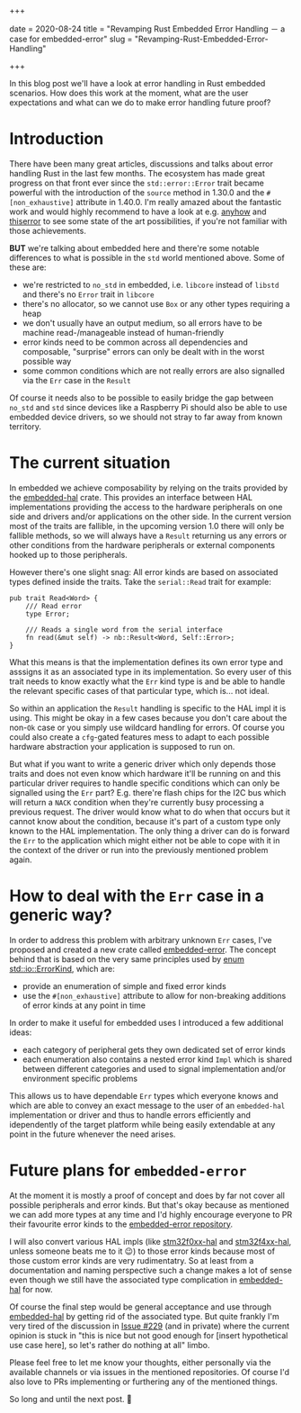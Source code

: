 +++

date = 2020-08-24
title = "Revamping Rust Embedded Error Handling － a case for embedded-error"
slug = "Revamping-Rust-Embedded-Error-Handling"

+++

In this blog post we'll have a look at error handling in Rust embedded
scenarios. How does this work at the moment, what are the user expectations
and what can we do to make error handling future proof?

<!-- more -->

# Introduction

There have been many great articles, discussions and talks about error handling
Rust in the last few months. The ecosystem has made great progress on that
front ever since the `std::error::Error` trait became powerful with the
introduction of the `source` method in 1.30.0 and the `#[non_exhaustive]`
attribute in 1.40.0. I'm really amazed about the fantastic work and would
highly recommend to have a look at e.g. [anyhow] and [thiserror] to see some
state of the art possibilities, if you're not familiar with those achievements.

**BUT** we're talking about embedded here and there're some notable differences
to what is possible in the `std` world mentioned above. Some of these are:
* we're restricted to `no_std` in embedded, i.e. `libcore` instead of `libstd` and there's no `Error` trait in `libcore`
* there's no allocator, so we cannot use `Box` or any other types requiring a heap
* we don't usually have an output medium, so all errors have to be machine read-/manageable instead of human-friendly
* error kinds need to be common across all dependencies and composable, "surprise" errors can only be dealt with in the worst possible way
* some common conditions which are not really errors are also signalled via the `Err` case in the `Result`

Of course it needs also to be possible to easily bridge the gap between
`no_std` and `std` since devices like a Raspberry Pi should also be able to use
embedded device drivers, so we should not stray to far away from known
territory.

# The current situation

In embedded we achieve composability by relying on the traits provided by the
[embedded-hal] crate. This provides an interface between HAL implementations
providing the access to the hardware peripherals on one side and drivers and/or
applications on the other side. In the current version most of the traits are
fallible, in the upcoming version 1.0 there will only be fallible methods, so
we will always have a `Result` returning us any errors or other conditions from
the hardware peripherals or external components hooked up to those peripherals.

However there's one slight snag: All error kinds are based on associated types
defined inside the traits. Take the `serial::Read` trait for example:
```
pub trait Read<Word> {
    /// Read error
    type Error;

    /// Reads a single word from the serial interface
    fn read(&mut self) -> nb::Result<Word, Self::Error>;
}
```

What this means is that the implementation defines its own error type and
asssigns it as an associated type in its implementation. So every user of this
trait needs to know exactly what the `Err` kind type is and be able to handle
the relevant specific cases of that particular type, which is... not ideal.

So within an application the `Result` handling is specific to the HAL impl it
is using. This might be okay in a few cases because you don't care about the
non-`Ok` case or you simply use wildcard handling for errors. Of course you
could also create a `cfg`-gated features mess to adapt to each possible
hardware abstraction your application is supposed to run on.

But what if you want to write a generic driver which only depends those traits
and does not even know which hardware it'll be running on and this particular
driver requires to handle specific conditions which can only be signalled using
the `Err` part? E.g. there're flash chips for the I2C bus which will return a
`NACK` condition when they're currently busy processing a previous request. The
driver would know what to do when that occurs but it cannot know about the
condition, because it's part of a custom type only known to the HAL
implementation. The only thing a driver can do is forward the `Err` to the
application which might either not be able to cope with it in the context of
the driver or run into the previously mentioned problem again.

# How to deal with the `Err` case in a generic way?

In order to address this problem with arbitrary unknown `Err` cases, I've
proposed and created a new crate called [embedded-error]. The concept behind
that is based on the very same principles used by [enum std::io::ErrorKind],
which are:
* provide an enumeration of simple and fixed error kinds
* use the `#[non_exhaustive]` attribute to allow for non-breaking additions of error kinds at any point in time

In order to make it useful for embedded uses I introduced a few additional ideas:
* each category of peripheral gets they own dedicated set of error kinds
* each enumeration also contains a nested error kind `Impl` which is shared between different categories and used to signal implementation and/or environment specific problems

This allows us to have dependable `Err` types which everyone knows and which
are able to convey an exact message to the user of an `embedded-hal`
implementation or driver and thus to handle errors efficiently and idependently
of the target platform while being easily extendable at any point in the future
whenever the need arises.

# Future plans for `embedded-error`

At the moment it is mostly a proof of concept and does by far not cover all
possible peripherals and error kinds. But that's okay because as mentioned we
can add more types at any time and I'd highly encourage everyone to PR their
favourite error kinds to the [embedded-error repository].

I will also convert various HAL impls (like [stm32f0xx-hal] and
[stm32f4xx-hal], unless someone beats me to it 😉) to those error kinds because
most of those custom error kinds are very rudimentatry. So at least from a
documentation and naming perspective such a change makes a lot of sense even
though we still have the associated type complication in [embedded-hal] for
now.

Of course the final step would be general acceptance and use through
[embedded-hal] by getting rid of the associated type. But quite frankly I'm
very tired of the discussion in [Issue #229] (and in private) where the
current opinion is stuck in "this is nice but not good enough for [insert
hypothetical use case here], so let's rather do nothing at all" limbo.

Please feel free to let me know your thoughts, either personally via the
available channels or via issues in the mentioned repositories. Of course I'd
also love to PRs implementing or furthering any of the mentioned things.

So long and until the next post. 👋

[anyhow]: https://crates.io/crates/anyhow
[thiserror]: https://crates.io/crates/thiserror
[embedded-hal]: https://crates.io/crates/embedded-hal
[embedded-error]: https://crates.io/crates/embedded-error
[enum std::io::ErrorKind]: https://doc.rust-lang.org/std/io/enum.ErrorKind.html
[embedded-error repository]: https://github.com/therealprof/embedded-error/
[stm32f0xx-hal]: https://github.com/stm32-rs/stm32f0xx-hal/
[stm32f4xx-hal]: https://github.com/stm32-rs/stm32f4xx-hal/
[Issue #229]: https://github.com/rust-embedded/embedded-hal/issues/229
